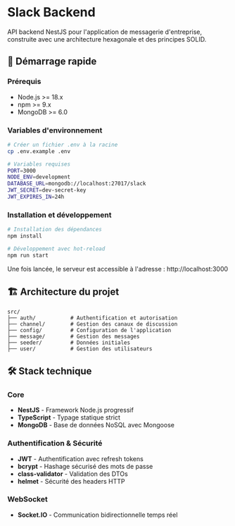 # Slack Backend

API backend NestJS pour l'application de messagerie d'entreprise, construite avec une architecture hexagonale et des principes SOLID.

## 🚀 Démarrage rapide

### Prérequis
- Node.js >= 18.x
- npm >= 9.x
- MongoDB >= 6.0

### Variables d'environnement
```bash
# Créer un fichier .env à la racine
cp .env.example .env

# Variables requises
PORT=3000
NODE_ENV=development
DATABASE_URL=mongodb://localhost:27017/slack
JWT_SECRET=dev-secret-key
JWT_EXPIRES_IN=24h
```

### Installation et développement
```bash
# Installation des dépendances
npm install

# Développement avec hot-reload
npm run start
```

Une fois lancée, le serveur est accessible à l'adresse : http://localhost:3000

## 🏗️ Architecture du projet

```
src/
├── auth/           # Authentification et autorisation
├── channel/        # Gestion des canaux de discussion
├── config/         # Configuration de l'application
├── message/        # Gestion des messages
├── seeder/         # Données initiales
├── user/           # Gestion des utilisateurs
```

## 🛠️ Stack technique

### Core
- **NestJS** - Framework Node.js progressif
- **TypeScript** - Typage statique strict
- **MongoDB** - Base de données NoSQL avec Mongoose

### Authentification & Sécurité
- **JWT** - Authentification avec refresh tokens
- **bcrypt** - Hashage sécurisé des mots de passe
- **class-validator** - Validation des DTOs
- **helmet** - Sécurité des headers HTTP

### WebSocket
- **Socket.IO** - Communication bidirectionnelle temps réel